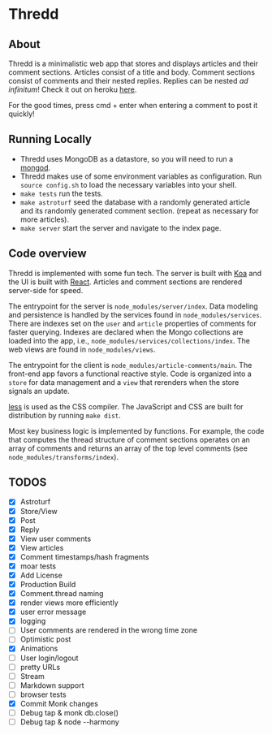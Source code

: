 # Thredd

## About

Thredd is a minimalistic web app that stores and displays articles and their comment sections. Articles consist of a title and body. Comment sections consist of comments and their nested replies. Replies can be nested *ad infinitum*! Check it out on heroku [here](http://thredd.herokuapp.com/).

For the good times, press cmd + enter when entering a comment to post it quickly!

## Running Locally

- Thredd uses MongoDB as a datastore, so you will need to run a [mongod](http://docs.mongodb.org/manual/reference/program/mongod/).
- Thredd makes use of some environment variables as configuration. Run `source config.sh` to load the necessary variables into your shell.
- `make tests` run the tests.
- `make astroturf` seed the database with a randomly generated article and its randomly generated comment section. (repeat as necessary for more articles).
- `make server` start the server and navigate to the index page.

## Code overview

Thredd is implemented with some fun tech. The server is built with [Koa](http://koajs.com/) and the UI is built with [React](http://facebook.github.io/react/). Articles and comment sections are rendered server-side for speed.

The entrypoint for the server is `node_modules/server/index`. Data modeling and persistence is handled by the services found in `node_modules/services`. There are indexes set on the `user` and `article` properties of comments for faster querying. Indexes are declared when the Mongo collections are loaded into the app, i.e., `node_modules/services/collections/index`. The web views are found in `node_modules/views`.

The entrypoint for the client is `node_modules/article-comments/main`. The front-end app favors a functional reactive style. Code is organized into a `store` for data management and a `view` that rerenders when the store signals an update.

[less](http://lesscss.org/) is used as the CSS compiler. The JavaScript and CSS are built for distribution by running `make dist`.

Most key business logic is implemented by functions. For example, the code that computes the thread structure of comment sections operates on an array of comments and returns an array of the top level comments (see `node_modules/transforms/index`).

## TODOS

- [x] Astroturf
- [x] Store/View
- [x] Post
- [x] Reply
- [x] View user comments
- [x] View articles
- [x] Comment timestamps/hash fragments
- [x] moar tests
- [x] Add License
- [x] Production Build
- [x] Comment.thread naming
- [x] render views more efficiently
- [x] user error message
- [x] logging
- [ ] User comments are rendered in the wrong time zone
- [ ] Optimistic post
- [x] Animations
- [ ] User login/logout
- [ ] pretty URLs
- [ ] Stream
- [ ] Markdown support
- [ ] browser tests
- [x] Commit Monk changes
- [ ] Debug tap & monk db.close()
- [ ] Debug tap & node --harmony
